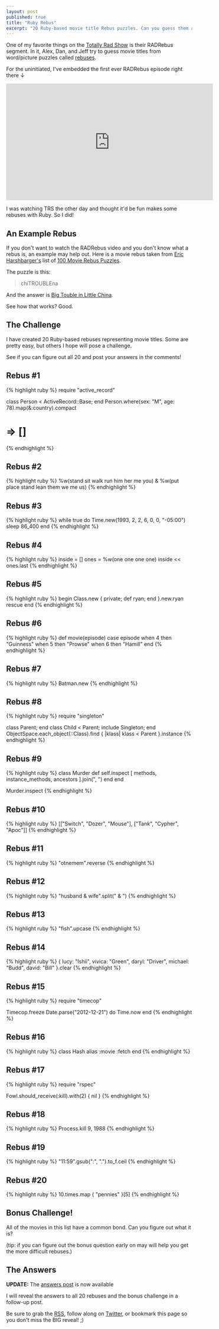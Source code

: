 ```yaml
---
layout: post
published: true
title: "Ruby Rebus"
excerpt: "20 Ruby-based movie title Rebus puzzles. Can you guess them all?!"
---
```


One of my favorite things on the [Totally Rad Show][trs] is their RADRebus segment. In it, Alex, Dan, and Jeff try to guess movie titles from word/picture puzzles called [rebuses][rebus].

For the uninitiated, I've embedded the first ever RADRebus episode right there &darr;

<iframe width="560" height="315" src="http://www.youtube.com/embed/ra2O5TyW2z8?rel=0" frameborder="0" allowfullscreen></iframe>

I was watching TRS the other day and thought it'd be fun makes some rebuses with Ruby. So I did!

## An Example Rebus

If you don't want to watch the RADRebus video and you don't know what a rebus is, an example may help out.  Here is a movie rebus taken from [Eric Harshbarger's][eric-harshbarger] list of [100 Movie Rebus Puzzles][harshbarger-rebuses].

The puzzle is this:

> chiTROUBLEna

And the answer is [Big Touble in Little China][btlc].

See how that works? Good.

## The Challenge

I have created 20 Ruby-based rebuses representing movie titles. Some are pretty easy, but others I hope will pose a challenge.

See if you can figure out all 20 and post your answers in the comments!

## Rebus #1

{% highlight ruby %}
require "active_record"

class Person < ActiveRecord::Base; end
Person.where(sex: "M", age: 78).map(&:country).compact
# => []
{% endhighlight %}

## Rebus #2

{% highlight ruby %}
%w(stand sit walk run him her me you) & %w(put place stand lean them we me us)
{% endhighlight %}

## Rebus #3

{% highlight ruby %}
while true do
  Time.new(1993, 2, 2, 6, 0, 0, "-05:00")
  sleep 86_400
end
{% endhighlight %}

## Rebus #4

{% highlight ruby %}
inside = []
ones = %w(one one one one)
inside << ones.last
{% endhighlight %}

## Rebus #5

{% highlight ruby %}
begin
  Class.new { private; def ryan; end }.new.ryan
rescue
end
{% endhighlight %}

## Rebus #6

{% highlight ruby %}
def movie(episode)
  case episode
  when 4 then "Guinness"
  when 5 then "Prowse"
  when 6 then "Hamill"
end
{% endhighlight %}

## Rebus #7

{% highlight ruby %}
Batman.new
{% endhighlight %}

## Rebus #8

{% highlight ruby %}
require "singleton"

class Parent; end
class Child < Parent; include Singleton; end
ObjectSpace.each_object(::Class).find { |klass| klass < Parent  }.instance
{% endhighlight %}

## Rebus #9

{% highlight ruby %}
class Murder
  def self.inspect
    [ methods,
      instance_methods,
      ancestors
    ].join(", ")
  end
end

Murder.inspect
{% endhighlight %}

## Rebus #10

{% highlight ruby %}
[["Switch", "Dozer", "Mouse"],
 ["Tank", "Cypher", "Apoc"]]
{% endhighlight %}

## Rebus #11

{% highlight ruby %}
"otnemem".reverse
{% endhighlight %}

## Rebus #12

{% highlight ruby %}
"husband & wife".split(" & ")
{% endhighlight %}

## Rebus #13

{% highlight ruby %}
"fish".upcase
{% endhighlight %}

## Rebus #14

{% highlight ruby %}
{
  lucy: "Ishii",
  vivica: "Green",
  daryl: "Driver",
  michael: "Budd",
  david: "Bill"
}.clear
{% endhighlight %}

## Rebus #15

{% highlight ruby %}
require "timecop"

Timecop.freeze Date.parse("2012-12-21") do
  Time.now
end
{% endhighlight %}

## Rebus #16

{% highlight ruby %}
class Hash
  alias :movie :fetch
end
{% endhighlight %}

## Rebus #17

{% highlight ruby %}
require "rspec"

Fowl.should_receive(:kill).with(2) { nil }
{% endhighlight %}

## Rebus #18

{% highlight ruby %}
Process.kill 9, 1988
{% endhighlight %}

## Rebus #19

{% highlight ruby %}
"11:59".gsub(":", ".").to_f.ceil
{% endhighlight %}

## Rebus #20

{% highlight ruby %}
10.times.map { "pennies" }[5]
{% endhighlight %}

## Bonus Challenge!

All of the movies in this list have a common bond. Can you figure out what it is?

(tip: if you can figure out the bonus question early on may will help you get the more difficult rebuses.)

## The Answers

**UPDATE:** The [answers post][ruby-rebus-answers] is now available

I will reveal the answers to all 20 rebuses and the bonus challenge in a follow-up post.

Be sure to grab the [RSS][rss], follow along on [Twitter][twitter-jerod], or bookmark this page so you don't miss the BIG reveal! ;)

[trs]:http://revision3.com/trs
[btlc]:http://www.imdb.com/title/tt0090728/
[rebus]:http://en.wikipedia.org/wiki/Rebus
[eric-harshbarger]:http://www.ericharshbarger.org/
[harshbarger-rebuses]:http://www.ericharshbarger.org/epp/2006/fall/movie_rebuses_100.pdf
[rss]:/feed.xml
[twitter-jerod]:https://twitter.com/jerodsanto
[ruby-rebus-answers]:/2012/11/ruby-rebus-answers/

